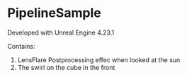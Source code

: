 # PipelineSample

Developed with Unreal Engine 4.23.1

Contains:
1. LensFlare Postprocessing effec when looked at the sun
2. The swirl on the cube in the front